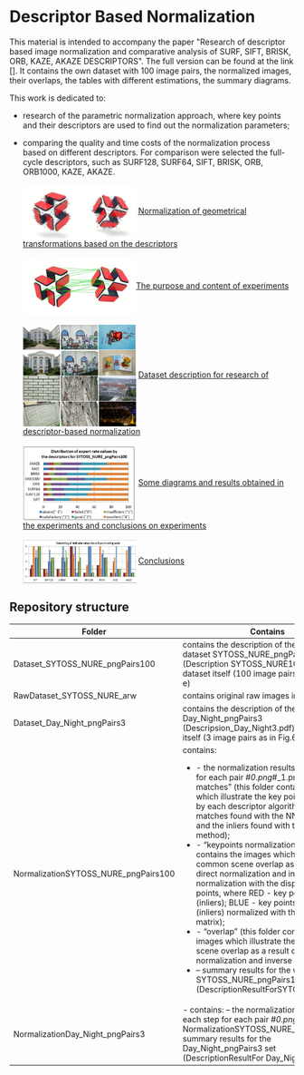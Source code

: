 <h1>Descriptor Based Normalization</h1>

This material is intended to accompany the paper "Research of descriptor based image normalization and comparative analysis of SURF, SIFT, BRISK, ORB, KAZE, AKAZE DESCRIPTORS". The full version can be found at the link [].
It contains the own dataset with 100 image pairs, the normalized images, their overlaps, the tables with different estimations, the summary diagrams.

This work is dedicated to:
* research of the parametric normalization approach, where key points and their descriptors are used to find out the normalization parameters;
* comparing the quality and time costs of the normalization process based on different descriptors. For comparison were selected the full-cycle descriptors, such as SURF128, SURF64, SIFT, BRISK, ORB, ORB1000, KAZE, AKAZE.

  <img src="/doc/images/normalization_keypoints.jpg" width="200" align="center">  <a href="#">Normalization of geometrical transformations based on the descriptors</a>
  <br><br>
  <img src="/doc/images/normalization_matches.jpg" width="200"  align="center"><a href="#">The purpose and content of experiments</a>
  <br><br>
  <img src="/doc/images/dataset.png" width="200"  align="center"> <a href="#">Dataset description for research of descriptor-based normalization</a>
  <br><br>
  <img src="/doc/images/expert_rates_diagram.png" width="200"  align="center"> <a href="#">Some diagrams and results obtained in the experiments and conclusions on experiments</a>
  <br><br>
  <img src="/doc/images/conclutions.png" width="200"  align="center"> <a href="#">Conclusions</a>

<h2>Repository structure</h2>

Folder | Contains
--- | --- 
| Dataset_SYTOSS_NURE_pngPairs100     | contains the description of the constructed dataset SYTOSS_NURE_pngPairs100 (Description SYTOSS_NURE100.pdf) and the dataset itself (100 image pairs as in Fig.6a–e)    
| RawDataset_SYTOSS_NURE_arw     | contains original raw images in ARW  
| Dataset_Day_Night_pngPairs3  | contains the description of the set Day_Night_pngPairs3 (Descripsion_Day_Night3.pdf) and this set itself (3 image pairs as in Fig.6f)     
| NormalizationSYTOSS_NURE_pngPairs100 | contains: <ul><li> - the normalization results on each step for each pair  #_0.png_#_1.png: “keypoints matches” (this folder contains the images which illustrate the key points obtained by each descriptor algorithm, the matches found with the NNDR method and the inliers found with the RANSAC method);</li> <li> - “keypoints normalization” (this folder contains the images which illustrate the common scene overlap as a result of direct normalization and inverse normalization with the displayed key points, where RED -  key points of image2 (inliers); BLUE - key points of image1 (inliers) normalized with the found direct matrix);</li> <li> - “overlap” (this folder contains the images which illustrate the common scene overlap as a result of direct normalization and inverse normalization)</li> <li> – summary results for the whole dataset  SYTOSS_NURE_pngPairs100  and all sets (DescriptionResultForSYTOSS_NURE.pdf)</li> </ul>
| NormalizationDay_Night_pngPairs3 | - contains: – the normalization results on each step for each pair  #_0.png_#_1.png as for NormalizationSYTOSS_NURE_pngPairs100; – summary results for the Day_Night_pngPairs3 set  (DescriptionResultFor Day_Night.pdf) 

